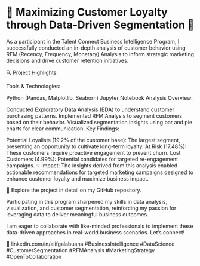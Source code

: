# 🎯 Maximizing Customer Loyalty through Data-Driven Segmentation 🎯

As a participant in the Talent Connect Business Intelligence Program, I successfully conducted an in-depth analysis of customer behavior using RFM (Recency, Frequency, Monetary) Analysis to inform strategic marketing decisions and drive customer retention initiatives.

🔍 Project Highlights:

Tools & Technologies:

Python (Pandas, Matplotlib, Seaborn)
Jupyter Notebook
Analysis Overview:

Conducted Exploratory Data Analysis (EDA) to understand customer purchasing patterns.
Implemented RFM Analysis to segment customers based on their behavior.
Visualized segmentation insights using bar and pie charts for clear communication.
Key Findings:

Potential Loyalists (19.2% of the customer base): The largest segment, presenting an opportunity to cultivate long-term loyalty.
At Risk (17.48%): These customers require proactive engagement to prevent churn.
Lost Customers (4.99%): Potential candidates for targeted re-engagement campaigns.
💡 Impact:
The insights derived from this analysis enabled actionable recommendations for targeted marketing campaigns designed to enhance customer loyalty and maximize business impact.

📂 Explore the project in detail on my GitHub repository.

Participating in this program sharpened my skills in data analysis, visualization, and customer segmentation, reinforcing my passion for leveraging data to deliver meaningful business outcomes.

I am eager to collaborate with like-minded professionals to implement these data-driven approaches in real-world business scenarios. Let’s connect!

📌 linkedin.com/in/alifgalabuana
#BusinessIntelligence #DataScience #CustomerSegmentation #RFMAnalysis #MarketingStrategy #OpenToCollaboration
